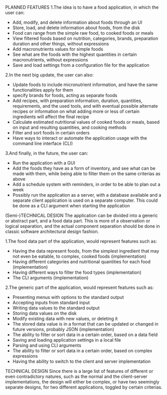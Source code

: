 PLANNED FEATURES
1.The idea is to have a food application, in which the user can:
- Add, modify, and delete information about foods through an UI
- Store, load, and delete information about foods, from the disk
- Food can range from the simple raw food, to cooked foods or meals
- View filtered foods based on nutrition, categories, brands, preparation duration and other things, without expressions
- Add macronutrients values for simple foods
- See what are the foods with the highest quantities in certain macronutrients, without expressions
- Save and load settings from a configuration file for the application



2.In the next big update, the user can also:
- Update foods to include micronutrient information, and have the same functionalities apply for them
- specify brands for foods, acting as separate foods
- Add recipes, with preparation information, duration, quantities, requirements, and the used tools, and with eventual possible alternate recipes or information on what adding more or less of certain ingredients will affect the final recipe
- Calculate estimated nutritional values of cooked foods or meals, based on input and resulting quantities, and cooking methods
- Filter and sort foods in certain orders
- Have ways to interact or automate the application usage with the command line interface (CLI)



3.And finally, in the future, the user can:
- Run the application with a GUI
- Add the foods they have as a form of inventory, and see what can be made with them, while being able to filter them on the same criterias as above
- Add a schedule system with reminders, in order to be able to plan out a week
- Possibly run the application as a server, with a database available and a separate client application is used on a separate computer. This could be done as a CLI argument when starting the application





(Semi-)TECHNICAL DESIGN
The application can be divided into a generic or abstract part, and a food data part. This is more of a observation or logical separation, and the actual component separation should be done in classic software architectural design fashion.

1.The food data part of the application, would represent features such as:
- Having the data represent foods, from the simplest ingredient that may not even be eatable, to complex, cooked foods (implementation)
- Having different categories and nutritional quantities for each food (implementation)
- Having different ways to filter the food types (implementation)
- The CLI arguments (implementation)



2.The generic part of the application, would represent features such as:
- Presenting menus with options to the standard output
- Accepting inputs from standard input
- Writing data values to the standard output
- Storing data values on the disk
- Modify existing data with new values, or deleting it
- The stored data value is in a format that can be updated or changed in future versions, probably JSON (implementation)
- The ability to filter or sort data in a certain order, based on a data field
- Saving and loading application settings in a local file
- Parsing and using CLI arguments
- The ability to filter or sort data in a certain order, based on complex expressions
- Having the ability to switch to the client and server implementation





TECHNICAL DESIGN
Since there is a large list of features of different or even contradictory natures, such as the normal and the client-server implementations, the design will either be complex, or have two seemingly separate designs, for two different applications, toggled by certain criterias.
